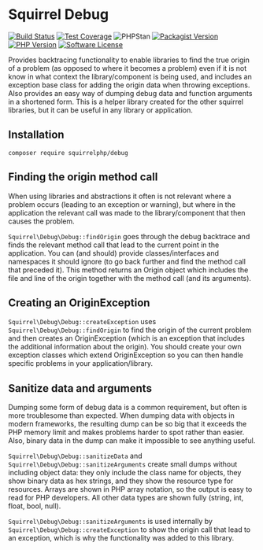 Squirrel Debug
==============

[![Build Status](https://img.shields.io/travis/com/squirrelphp/debug.svg)](https://travis-ci.com/squirrelphp/debug) [![Test Coverage](https://api.codeclimate.com/v1/badges/24a5dad790d20148e10a/test_coverage)](https://codeclimate.com/github/squirrelphp/debug/test_coverage) ![PHPStan](https://img.shields.io/badge/style-level%208-success.svg?style=flat-round&label=phpstan) [![Packagist Version](https://img.shields.io/packagist/v/squirrelphp/debug.svg?style=flat-round)](https://packagist.org/packages/squirrelphp/debug) [![PHP Version](https://img.shields.io/packagist/php-v/squirrelphp/debug.svg)](https://packagist.org/packages/squirrelphp/debug) [![Software License](https://img.shields.io/badge/license-MIT-success.svg?style=flat-round)](LICENSE)

Provides backtracing functionality to enable libraries to find the true origin of a problem (as opposed to where it becomes a problem) even if it is not know in what context the library/component is being used, and includes an exception base class for adding the origin data when throwing exceptions. Also provides an easy way of dumping debug data and function arguments in a shortened form. This is a helper library created for the other squirrel libraries, but it can be useful in any library or application.

Installation
------------

    composer require squirrelphp/debug

Finding the origin method call
------------------------------

When using libraries and abstractions it often is not relevant where a problem occurs (leading to an exception or warning), but where in the application the relevant call was made to the library/component that then causes the problem.

`Squirrel\Debug\Debug::findOrigin` goes through the debug backtrace and finds the relevant method call that lead to the current point in the application. You can (and should) provide classes/interfaces and namespaces it should ignore (to go back further and find the method call that preceded it). This method returns an Origin object which includes the file and line of the origin together with the method call (and its arguments).

Creating an OriginException
---------------------------

`Squirrel\Debug\Debug::createException` uses `Squirrel\Debug\Debug::findOrigin` to find the origin of the current problem and then creates an OriginException (which is an exception that includes the additional information about the origin). You should create your own exception classes which extend OriginException so you can then handle specific problems in your application/library.

Sanitize data and arguments
---------------------------

Dumping some form of debug data is a common requirement, but often is more troublesome than expected. When dumping data with objects in modern frameworks, the resulting dump can be so big that it exceeds the PHP memory limit and makes problems harder to spot rather than easier. Also, binary data in the dump can make it impossible to see anything useful.

`Squirrel\Debug\Debug::sanitizeData` and `Squirrel\Debug\Debug::sanitizeArguments` create small dumps without including object data: they only include the class name for objects, they show binary data as hex strings, and they show the resource type for resources. Arrays are shown in PHP array notation, so the output is easy to read for PHP developers. All other data types are shown fully (string, int, float, bool, null).

`Squirrel\Debug\Debug::sanitizeArguments` is used internally by `Squirrel\Debug\Debug::createException` to show the origin call that lead to an exception, which is why the functionality was added to this library.
